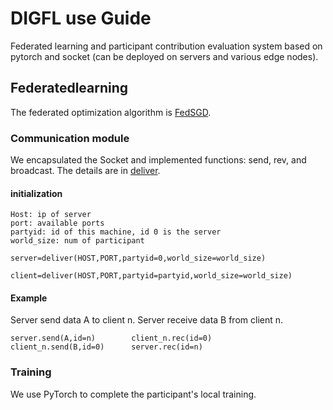 #                     **DIGFL use Guide**
Federated learning and participant contribution evaluation system based on pytorch and socket (can be deployed on servers and various edge nodes).
 
 ## Federatedlearning
 
The federated optimization algorithm is [FedSGD](https://arxiv.org/pdf/1602.05629.pdf).
 
 
### Communication module
We encapsulated the Socket and implemented functions: send, rev, and broadcast. The details are in [deliver](https://github.com/qmkakaxi/DIG_FL/blob/master/clusterBeta/models/deliver.py).

#### initialization
  ```
  Host: ip of server
  port: available ports
  partyid: id of this machine, id 0 is the server
  world_size: num of participant
  ```
  ```
 server=deliver(HOST,PORT,partyid=0,world_size=world_size)
  ```
  ```
 client=deliver(HOST,PORT,partyid=partyid,world_size=world_size)
  ```
#### Example
Server send data A to client n. Server receive data B from client n.
  ```
server.send(A,id=n)        client_n.rec(id=0)
client_n.send(B,id=0)      server.rec(id=n)
  ```
### Training
We use PyTorch to complete the participant's local training.
